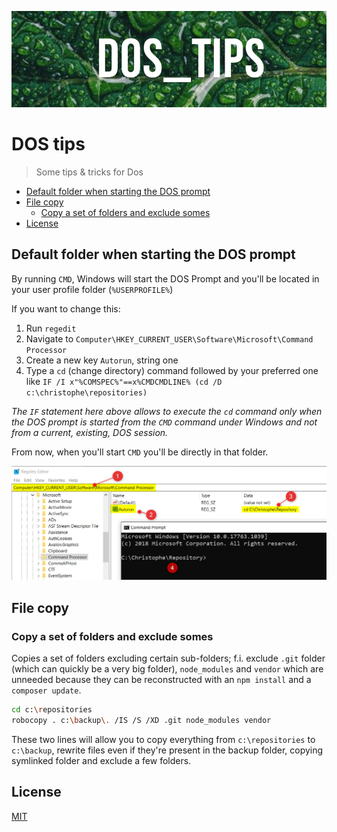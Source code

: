![Banner](images/banner.png)

# DOS tips

> Some tips & tricks for Dos

* [Default folder when starting the DOS prompt](#default-folder-when-starting-the-dos-prompt)
* [File copy](#file-copy)
  * [Copy a set of folders and exclude somes](#copy-a-set-of-folders-and-exclude-somes)
* [License](#license)

## Default folder when starting the DOS prompt

By running `CMD`, Windows will start the DOS Prompt and you'll be located in your user profile folder (`%USERPROFILE%`)

If you want to change this:

1. Run `regedit`
2. Navigate to `Computer\HKEY_CURRENT_USER\Software\Microsoft\Command Processor` 
3. Create a new key `Autorun`, string one
4. Type a `cd` (change directory) command followed by your preferred one like `IF /I x"%COMSPEC%"==x%CMDCMDLINE% (cd /D c:\christophe\repositories)`

*The `IF` statement here above allows to execute the `cd` command only when the DOS prompt is started from the `CMD` command under Windows and not from a current, existing, DOS session.* 

From now, when you'll start `CMD` you'll be directly in that folder.

![Default folder when starting the DOS prompt](./images/default_folder.png)

## File copy

### Copy a set of folders and exclude somes

Copies a set of folders excluding certain sub-folders; f.i. exclude `.git` folder (which can quickly be a very big folder), `node_modules` and `vendor` which are unneeded because they can be reconstructed with an `npm install` and a `composer update`.

```bash
cd c:\repositories
robocopy . c:\backup\. /IS /S /XD .git node_modules vendor
```

These two lines will allow you to copy everything from `c:\repositories` to `c:\backup`, rewrite files even if they're present in the backup folder, copying symlinked folder and exclude a few folders.

## License

[MIT](LICENSE)
